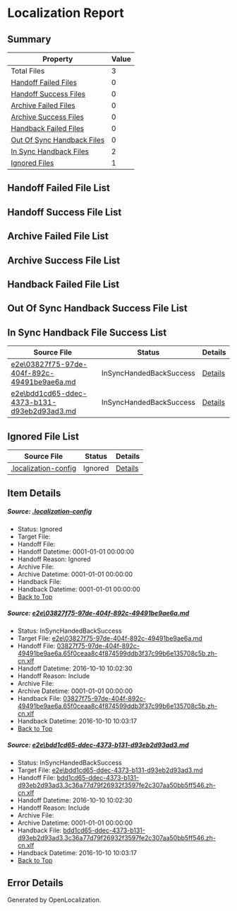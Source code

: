 # <a name='report-top'></a> Localization Report

## Summary
 Property | Value 
 -------- | ----- 
 Total Files | 3
[ Handoff Failed Files ](#handoff-failed-list)| 0
[ Handoff Success Files ](#handoff-success-list)| 0
[ Archive Failed Files ](#archive-failed-list)| 0
[ Archive Success Files ](#archive-success-list)| 0
[ Handback Failed Files ](#handback-failed-list)| 0
[ Out Of Sync Handback Files ](#outofsync-handback-success-list)| 0
[ In Sync Handback Files ](#insync-handback-success-list)| 2
[ Ignored Files ](#ignored-list)| 1

## <a name='handoff-failed-list'></a> Handoff Failed File List

## <a name='handoff-success-list'></a> Handoff Success File List

## <a name='archive-failed-list'></a> Archive Failed File List

## <a name='archive-success-list'></a> Archive Success File List

## <a name='handback-failed-list'></a> Handback Failed File List

## <a name='outofsync-handback-success-list'></a> Out Of Sync Handback Success File List

## <a name='insync-handback-success-list'></a> In Sync Handback File Success List
 Source File | Status | Details 
 ----------- | ------ | ------- 
 [e2e\03827f75-97de-404f-892c-49491be9ae6a.md](https://github.com/OpenLocalizationTestOrg/ol-test0/blob/c1b3b32663a8e5bccc7d512cd27c068535275620/e2e/03827f75-97de-404f-892c-49491be9ae6a.md) | InSyncHandedBackSuccess | [Details](#b10956844a54dd01e4a23720b964b69ef1147e571)
 [e2e\bdd1cd65-ddec-4373-b131-d93eb2d93ad3.md](https://github.com/OpenLocalizationTestOrg/ol-test0/blob/ff7f73c125084210d56905fe7c3aede1546d0474/e2e/bdd1cd65-ddec-4373-b131-d93eb2d93ad3.md) | InSyncHandedBackSuccess | [Details](#15ba847bd15792613ec08711a6973d699a9428a92)

## <a name='ignored-list'></a> Ignored File List
 Source File | Status | Details 
 ----------- | ------ | ------- 
 [.localization-config](https://github.com/OpenLocalizationTestOrg/ol-test0/blob/ff7f73c125084210d56905fe7c3aede1546d0474/.localization-config) | Ignored | [Details](#c268a05ecaa7ec85942ed632c29928ee5bd6da8d0)

## Item Details
##### <a name='c268a05ecaa7ec85942ed632c29928ee5bd6da8d0'></a> Source: [.localization-config](https://github.com/OpenLocalizationTestOrg/ol-test0/blob/ff7f73c125084210d56905fe7c3aede1546d0474/.localization-config)
* Status: Ignored
* Target File: 
* Handoff File: 
* Handoff Datetime: 0001-01-01 00:00:00
* Handoff Reason: Ignored
* Archive File: 
* Archive Datetime: 0001-01-01 00:00:00
* Handback File: 
* Handback Datetime: 0001-01-01 00:00:00
* [Back to Top](#report-top)

##### <a name='b10956844a54dd01e4a23720b964b69ef1147e571'></a> Source: [e2e\03827f75-97de-404f-892c-49491be9ae6a.md](https://github.com/OpenLocalizationTestOrg/ol-test0/blob/c1b3b32663a8e5bccc7d512cd27c068535275620/e2e/03827f75-97de-404f-892c-49491be9ae6a.md)
* Status: InSyncHandedBackSuccess
* Target File: [e2e\03827f75-97de-404f-892c-49491be9ae6a.md](https://github.com/OpenLocalizationTestOrg/ol-test0-zhcn/blob/9f2c8114d70b1e96845f7af4f609293120db7414/e2e/03827f75-97de-404f-892c-49491be9ae6a.md)
* Handoff File: [03827f75-97de-404f-892c-49491be9ae6a.65f0ceaa8c4f874599ddb3f37c99b6e135708c5b.zh-cn.xlf](https://github.com/OpenLocalizationTestOrg/ol-test0-handoff/blob/1d8b74aa47689ece5f340aa2a3aa96f8167097ce/ol-handoff/OpenLocalizationTestOrg/ol-test0-zhcn/qimu/mt/03827f75-97de-404f-892c-49491be9ae6a.65f0ceaa8c4f874599ddb3f37c99b6e135708c5b.zh-cn.xlf)
* Handoff Datetime: 2016-10-10 10:02:30
* Handoff Reason: Include
* Archive File: 
* Archive Datetime: 0001-01-01 00:00:00
* Handback File: [03827f75-97de-404f-892c-49491be9ae6a.65f0ceaa8c4f874599ddb3f37c99b6e135708c5b.zh-cn.xlf](https://github.com/OpenLocalizationTestOrg/ol-test0-handback/blob/ca64ba3f7f48acd3be718c1c17c1980832692530/ol-handback/OpenLocalizationTestOrg/ol-test0-zhcn/qimu/mt/03827f75-97de-404f-892c-49491be9ae6a.65f0ceaa8c4f874599ddb3f37c99b6e135708c5b.zh-cn.xlf)
* Handback Datetime: 2016-10-10 10:03:17
* [Back to Top](#report-top)

##### <a name='15ba847bd15792613ec08711a6973d699a9428a92'></a> Source: [e2e\bdd1cd65-ddec-4373-b131-d93eb2d93ad3.md](https://github.com/OpenLocalizationTestOrg/ol-test0/blob/ff7f73c125084210d56905fe7c3aede1546d0474/e2e/bdd1cd65-ddec-4373-b131-d93eb2d93ad3.md)
* Status: InSyncHandedBackSuccess
* Target File: [e2e\bdd1cd65-ddec-4373-b131-d93eb2d93ad3.md](https://github.com/OpenLocalizationTestOrg/ol-test0-zhcn/blob/9f2c8114d70b1e96845f7af4f609293120db7414/e2e/bdd1cd65-ddec-4373-b131-d93eb2d93ad3.md)
* Handoff File: [bdd1cd65-ddec-4373-b131-d93eb2d93ad3.3c36a77d79f26932f3597fe2c307aa50bb5ff546.zh-cn.xlf](https://github.com/OpenLocalizationTestOrg/ol-test0-handoff/blob/1d8b74aa47689ece5f340aa2a3aa96f8167097ce/ol-handoff/OpenLocalizationTestOrg/ol-test0-zhcn/qimu/mt/bdd1cd65-ddec-4373-b131-d93eb2d93ad3.3c36a77d79f26932f3597fe2c307aa50bb5ff546.zh-cn.xlf)
* Handoff Datetime: 2016-10-10 10:02:30
* Handoff Reason: Include
* Archive File: 
* Archive Datetime: 0001-01-01 00:00:00
* Handback File: [bdd1cd65-ddec-4373-b131-d93eb2d93ad3.3c36a77d79f26932f3597fe2c307aa50bb5ff546.zh-cn.xlf](https://github.com/OpenLocalizationTestOrg/ol-test0-handback/blob/ca64ba3f7f48acd3be718c1c17c1980832692530/ol-handback/OpenLocalizationTestOrg/ol-test0-zhcn/qimu/mt/bdd1cd65-ddec-4373-b131-d93eb2d93ad3.3c36a77d79f26932f3597fe2c307aa50bb5ff546.zh-cn.xlf)
* Handback Datetime: 2016-10-10 10:03:17
* [Back to Top](#report-top)


## Error Details

Generated by OpenLocalization.
